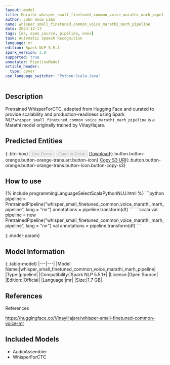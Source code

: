 ```yaml
---
layout: model
title: Marathi whisper_small_finetuned_common_voice_marathi_marh_pipeline pipeline WhisperForCTC from VinayHajare
author: John Snow Labs
name: whisper_small_finetuned_common_voice_marathi_marh_pipeline
date: 2024-12-17
tags: [mr, open_source, pipeline, onnx]
task: Automatic Speech Recognition
language: mr
edition: Spark NLP 5.5.1
spark_version: 3.0
supported: true
annotator: PipelineModel
article_header:
  type: cover
use_language_switcher: "Python-Scala-Java"
---
```


## Description

Pretrained WhisperForCTC, adapted from Hugging Face and curated to provide scalability and production-readiness using Spark NLP.`whisper_small_finetuned_common_voice_marathi_marh_pipeline` is a Marathi model originally trained by VinayHajare.

## Predicted Entities



{:.btn-box}
<button class="button button-orange" disabled>Live Demo</button>
<button class="button button-orange" disabled>Open in Colab</button>
[Download](https://s3.amazonaws.com/auxdata.johnsnowlabs.com/public/models/whisper_small_finetuned_common_voice_marathi_marh_pipeline_mr_5.5.1_3.0_1734402381016.zip){:.button.button-orange.button-orange-trans.arr.button-icon}
[Copy S3 URI](s3://auxdata.johnsnowlabs.com/public/models/whisper_small_finetuned_common_voice_marathi_marh_pipeline_mr_5.5.1_3.0_1734402381016.zip){:.button.button-orange.button-orange-trans.button-icon.button-copy-s3}

## How to use



<div class="tabs-box" markdown="1">
{% include programmingLanguageSelectScalaPythonNLU.html %}
```python
pipeline = PretrainedPipeline("whisper_small_finetuned_common_voice_marathi_marh_pipeline", lang = "mr")
annotations =  pipeline.transform(df)
```
```scala
val pipeline = new PretrainedPipeline("whisper_small_finetuned_common_voice_marathi_marh_pipeline", lang = "mr")
val annotations = pipeline.transform(df)
```
</div>

{:.model-param}
## Model Information

{:.table-model}
|---|---|
|Model Name:|whisper_small_finetuned_common_voice_marathi_marh_pipeline|
|Type:|pipeline|
|Compatibility:|Spark NLP 5.5.1+|
|License:|Open Source|
|Edition:|Official|
|Language:|mr|
|Size:|1.7 GB|

## References

References

https://huggingface.co/VinayHajare/whisper-small-finetuned-common-voice-mr

## Included Models

- AudioAssembler
- WhisperForCTC